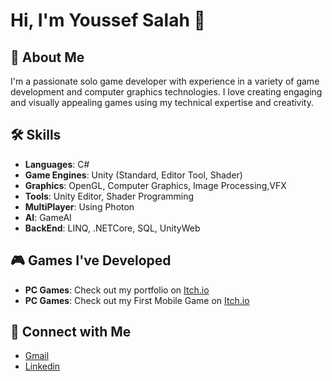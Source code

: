 # Hi, I'm Youssef Salah 👋

## 🚀 About Me
I'm a passionate solo game developer with experience in a variety of game development and computer graphics technologies. I love creating engaging and visually appealing games using my technical expertise and creativity.

## 🛠 Skills
- **Languages**: C#
- **Game Engines**: Unity (Standard, Editor Tool, Shader)
- **Graphics**: OpenGL, Computer Graphics, Image Processing,VFX
- **Tools**: Unity Editor, Shader Programming
- **MultiPlayer**: Using Photon
- **AI**: GameAI
- **BackEnd**: LINQ, .NETCore, SQL, UnityWeb

## 🎮 Games I've Developed
- **PC Games**: Check out my portfolio on [Itch.io](https://awsaf.itch.io/)
- **PC Games**: Check out my First Mobile Game on [Itch.io](https://awsaf.itch.io/cashmaster)

## 🔗 Connect with Me
- [Gmail](mailto:ysalahdev@gmail.com)
- [Linkedin](https://www.linkedin.com/in/ysalahdev/)

